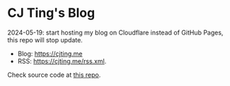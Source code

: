 # CJ Ting's Blog

2024-05-19: start hosting my blog on Cloudflare instead of GitHub Pages, this repo will stop update.

- Blog: https://cjting.me
- RSS: https://cjting.me/rss.xml.

Check source code at [this repo](https://github.com/cj1128/blog-source).
